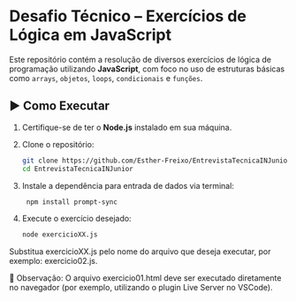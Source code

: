# Desafio Técnico – Exercícios de Lógica em JavaScript

Este repositório contém a resolução de diversos exercícios de lógica de programação utilizando **JavaScript**, com foco no uso de estruturas básicas como `arrays`, `objetos`, `loops`, `condicionais` e `funções`.

## ▶️ Como Executar

1. Certifique-se de ter o **Node.js** instalado em sua máquina.

2. Clone o repositório:

   ```bash
   git clone https://github.com/Esther-Freixo/EntrevistaTecnicaINJunior.git
   cd EntrevistaTecnicaINJunior

3. Instale a dependência para entrada de dados via terminal:
   ```bash
    npm install prompt-sync

4. Execute o exercício desejado:

    ```bash
    node exercicioXX.js
Substitua exercicioXX.js pelo nome do arquivo que deseja executar, por exemplo: exercicio02.js.


📌 Observação:
O arquivo exercicio01.html deve ser executado diretamente no navegador (por exemplo, utilizando o plugin Live Server no VSCode).